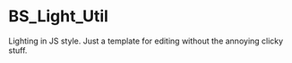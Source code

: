 # BS_Light_Util
Lighting in JS style. Just a template for editing without the annoying clicky stuff.
